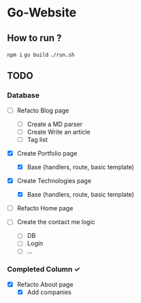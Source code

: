 # Go-Website

## How to run ?
`npm i`
`go build`
`./run.sh`

## TODO
### Database
- [ ] Refacto Blog page  
  - [ ] Create a MD parser
  - [ ] Create Write an article
  - [ ] Tag list

- [x] Create Portfolio page  
  - [x] Base (handlers, route, basic template) 


- [x] Create Technologies page  
  - [x] Base (handlers, route, basic template) 

- [ ] Refacto Home page  

- [ ] Create the contact me logic 
  - [ ] DB 
  - [ ] Login 
  - [ ] ... 

### Completed Column ✓
- [x] Refacto About page  
  - [x] Add companies  
